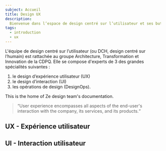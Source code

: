 ```yaml
---
subject: Accueil
title: Design UX
description:
  Bienvenue dans l’espace de design centré sur l’utilisateur et ses buts!
tags:
  - introduction
  - ux
---
```


<DocHeader props={props}/>

L'équipe de design centré sur l’utilisateur (ou DCH, design centré sur l’humain)
est rattachée au groupe Architecture, Transformation et Innovation de la CDPQ.
Elle se compose d'experts de 3 des grandes spécialités suivantes :

1. le design d’expérience utilisateur (UX)
1. le design d’interaction (UI)
1. les opérations de design (DesignOps).

This is the home of Ze design team's documentation.

> “User experience encompasses all aspects of the end-user's interaction with
> the company, its services, and its products.“

## UX - Expérience utilisateur

## UI - Interaction utilisateur
